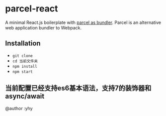# parcel-react

A minimal React.js boilerplate with [parcel as bundler](https://github.com/parcel-bundler/parcel). Parcel is an alternative web application bundler to Webpack.

## Installation

* `git clone`
* `cd 当前文件夹`
* `npm install`
* `npm start`

## 当前配置已经支持es6基本语法，支持7的装饰器和async/await  
@author :yhy

